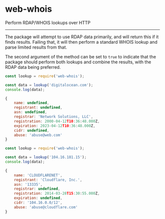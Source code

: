 # web-whois

Perform RDAP/WHOIS lookups over HTTP

---

The package will attempt to use RDAP data primarily, and will return this if it finds results.
Failing that, it will then perform a standard WHOIS lookup and parse limited results from that.

The second argument of the method can be set to `true` to indicate that the package should perform
 both lookups and combine the results, with the RDAP data being preferred.

```javascript
const lookup = require('web-whois');

const data = lookup('digitalocean.com');
console.log(data);
```

```javascript
{
    name: undefined,
    registrant: undefined,
    asn: undefined,
    registrar: 'Network Solutions, LLC',
    registration: 2000-04-12T10:36:48.000Z,
    expiration: 2023-04-12T10:36:48.000Z,
    cidr: undefined,
    abuse: 'abuse@web.com'
}
```

```javascript
const lookup = require('web-whois');

const data = lookup('104.16.181.15');
console.log(data);
```

```javascript
{
    name: 'CLOUDFLARENET',
    registrant: 'Cloudflare, Inc.',
    asn: '13335',
    registrar: undefined,
    registration: 2014-03-28T15:30:55.000Z,
    expiration: undefined,
    cidr: '104.16.0.0/12',
    abuse: 'abuse@cloudflare.com'
}
```
